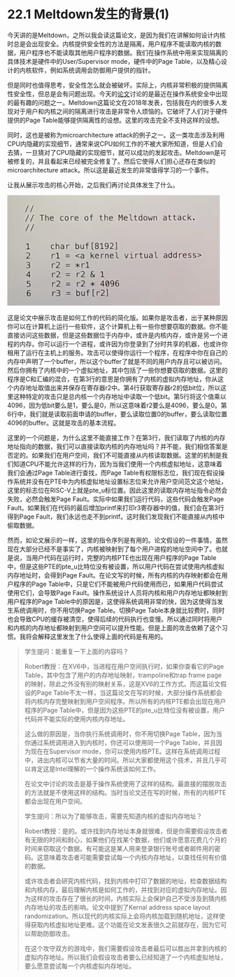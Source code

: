# 22.1 Meltdown发生的背景\(1\)

今天讲的是Meltdown，之所以我会读这篇论文，是因为我们在讲解如何设计内核时总是会出现安全。内核提供安全性的方法是隔离，用户程序不能读取内核的数据，用户程序也不能读取其他用户程序的数据。我们在操作系统中用来实现隔离的具体技术是硬件中的User/Supervisor mode，硬件中的Page Table，以及精心设计的内核软件，例如系统调用会防御用户提供的指针。

但是同时也值得思考，安全性怎么就会被破坏。实际上，内核非常积极的提供隔离性安全性，但总是会有问题出现。今天的[论文](https://pdos.csail.mit.edu/6.828/2020/readings/meltdown.pdf)讨论的是最近在操作系统安全中出现的最有趣的问题之一。Meltdown这篇论文在2018年发表，包括我在内的很多人发现对于用户和内核之间的隔离进行攻击是非常令人烦恼的。它破坏了人们对于硬件提供的Page Table能够提供隔离性的设想。这里的攻击完全不支持这样的设想。

同时，这也是被称为microarchitecture attack的例子之一。这一类攻击涉及利用CPU内隐藏的实现细节，通常来说CPU如何工作的不被大家所知道，但是人们会去猜，一旦猜对了CPU隐藏的实现细节，就可以成功的发起攻击。Meltdown是可被修复的，并且看起来已经被完全修复了。然后它使得人们担心还存在类似的microarchitecture attack。所以这是最近发生的非常值得学习的一个事件。

让我从展示攻击的核心开始，之后我们再讨论具体发生了什么。

![](../.gitbook/assets/image%20%28459%29.png)

这是论文中展示攻击是如何工作的代码的简化版。如果你是攻击者，出于某种原因你可以在计算机上运行一些软件，这个计算机上有一些你想要窃取的数据。你不能直接访问这些数据，但是这些数据位于内存中，或许是内核内存，或许是另一个进程的内存。你可以运行一个进程，或许因为你登录到了分时共享的机器，也或许你租用了运行在主机上的服务。攻击可以使得你运行一个程序，在程序中你在自己的内存中声明了一个buffer，所以这个buffer了就是不同的用户内存且可以被访问。然后你拥有了内核中的一个虚拟地址，其中包括了一些你想要窃取的数据。这里的程序是C和汇编的混合，在第3行的意思是你拥有了内核的虚拟内存地址，你从这个内存地址取值出来并保存在寄存器r2中。第4行获取寄存器r2的低bit位，所以这里这种特定的攻击只是总内核一个内存地址中读取一个低bit。第5行将这个值乘以4096，因为低bit要么是1，要么是0，所以这意味着r2要么是4096，要么是0。第6行中，我们就是读取前面申请的buffer，要么读取位置0的buffer，要么读取位置4096的buffer。这就是攻击的基本流程。

这里的一个问题是，为什么这里不能直接工作？在第3行，我们读取了内核的内存地址指向的数据，我们可以直接读取内核的内存地址吗？并不能，我们相信答案是否定的。如果我们在用户空间，我们不可能直接从内核读取数据。这里的机制是我们知道CPU不能允许这样的行为，因为当我们使用一个内核虚拟地址，这意味着我们会通过Page Table进行查找，而Page Table有权限标志位，我们现在假设操作系统并没有在PTE中为内核虚拟地址设置标志位来允许用户空间范文这个地址，这里的标志位在RISC-V上就是pte\_u标位置。因此这里的读取内存地址指令必然会失败，必然会触发Page Fault。实际中如果我们运行代码，这些代码会触发Page Fault。如果我们在代码的最后增加printf来打印r3寄存器中的值，我们会在第3行得到Page Fault，我们永远也走不到printf。这时我们发现我们不能直接从内核中偷取数据。

然而，如论文展示的一样，这里的指令序列是有用的。论文假设的一件事情，虽然现在大部分已经不是事实了，内核被映射到了每个用户进程的地址空间中了。也就是说，当用户代码在运行时，完整的内核PTE也出现在用户程序的Page Table中，但是这些PTE的pte\_u比特位没有被设置，所以用户代码在尝试使用内核虚拟内存地址时，会得到Page Fault。在论文写的时候，所有内核的内存映射都会在用户程序的Page Table中，只是它们不能被用户代码使用而已，如果用户代码尝试使用它们，会导致Page Fault。操作系统设计人员将内核和用户内存地址都映射到用户程序的Page Table中的原因是，这使得系统调用非常的快，因为这使得当发生系统调用时，你不用切换Page Table。切换Page Table本身就比较费时，同时也会导致CPU的缓存被清空，使得后续的代码执行也变慢。所以通过同时将用户和内核的内存地址都映射到用户空间可以提升性能。但是上面的攻击依赖了这个习惯。我将会解释这里发生了什么使得上面的代码是有用的。

> 学生提问：能重复一下上面的内容吗？
>
> Robert教授：在XV6中，当进程在用户空间执行时，如果你查看它的Page Table，其中包含了用户的内存地址映射，trampoline和trap frame page的映射，除此之外没有别的映射关系，这是XV6的工作方式。而这篇论文假设的Page Table不太一样，当这篇论文在写的时候，大部分操作系统都会将内核内存完整映射到用户空间程序。所以所有的内核PTE都会出现在用户程序的Page Table中，但是因为这些PTE的pte\_u比特位没有被设置，用户代码并不能实际的使用内核内存地址。
>
> 这么做的原因是，当你执行系统调用时，你不用切换Page Table，因为当你通过系统调用进入到内核时，你还可以使用同一个Page Table，并且因为现在在Supervisor mode，你可以使用内核PTE。这样在系统调用过程中，进出内核可以节省大量的时间。所以大家都使用这个技术，并且几乎可以肯定这是Intel理解的一个操作系统该如何工作。
>
> 在论文中讨论的攻击是基于操作系统使用了这样的结构。最直接的摆脱攻击的方法就是不使用这样的结构。当时当论文还在写的时候，所有的内核PTE都会出现在用户空间。
>
> 学生提问：所以为了能够攻击，需要先知道内核的虚拟内存地址？
>
> Robert教授：是的。或许找到内存地址本身就很难，但是你需要假设攻击者有无限的时间和耐心，如果他们在找某个数据，他们或许愿意花费几个月的时间来窃取这个数据。有可能这是某人用来登录银行账号或者邮件用的密码。这意味着攻击者可能需要尝试每一个内核内存地址，以查找任何有价值的数据。
>
> 或许攻击者会研究内核代码，找到内核中打印了数据的地址，检查数据结构和内核内存，最后理解内核是如何工作的，并找到对应的虚拟内存地址。因为这样的攻击存在了很长的时间，内核实际上会保护自己不受涉及到猜内核内存地址的攻击的影响。论文中提到了Kernal address space layout randomization。所以现代的内核实际上会将内核加载到随机地址，这样使得获取内核虚拟地址更难。这个功能在论文发表很久之前就存在，因为它可以帮助防御攻击。
>
> 在这个攻守双方的游戏中，我们需要假设攻击者最后可以胜出并拿到内核的虚拟内存地址。所以我们会假设攻击者要么已经知道了一个内核虚拟地址，要么愿意尝试每一个内核虚拟内存地址。


